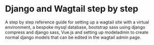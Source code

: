 # Django and Wagtail step by step



A step by step reference guide for setting up a wagtail site with a virtual environment, a bespoke mysql database, bootstrap sass using django compress and django sass, Vue.js and setting up modeladmin to create normal django models that can be edited in the wagtail admin page.
